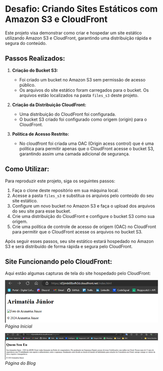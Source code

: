 # Desafio: Criando Sites Estáticos com Amazon S3 e CloudFront

Este projeto visa demonstrar como criar e hospedar um site estático utilizando Amazon S3 e CloudFront, garantindo uma distribuição rápida e segura do conteúdo.

## Passos Realizados:

1. **Criação do Bucket S3:**
   - Foi criado um bucket no Amazon S3 sem permissão de acesso público.
   - Os arquivos do site estático foram carregados para o bucket. Os arquivos estão localizados na pasta `files_s3` deste projeto.

2. **Criação da Distribuição CloudFront:**
   - Uma distribuição do CloudFront foi configurada.
   - O bucket S3 criado foi configurado como origem (origin) para o CloudFront.

3. **Política de Acesso Restrito:**
   - No cloudfront foi criada uma OAC (Origin acess control) que é uma política para permitir apenas que o CloudFront acesse o bucket S3, garantindo assim uma camada adicional de segurança.

## Como Utilizar:

Para reproduzir este projeto, siga os seguintes passos:

1. Faça o clone deste repositório em sua máquina local.
2. Acesse a pasta `files_s3` e substitua os arquivos pelo conteúdo do seu site estático.
3. Configure um novo bucket no Amazon S3 e faça o upload dos arquivos do seu site para esse bucket.
4. Crie uma distribuição do CloudFront e configure o bucket S3 como sua origem.
5. Crie uma política de controle de acesso de origem (OAC) no CloudFront para permitir que o CloudFront acesse os arquivos no bucket S3.


Após seguir esses passos, seu site estático estará hospedado no Amazon S3 e será distribuído de forma rápida e segura pelo CloudFront.

## Site Funcionando pelo CloudFront:

Aqui estão algumas capturas de tela do site hospedado pelo CloudFront:

![Página Inicial](/files_s3/Page_initial.png)  
*Página Inicial*

![Página do Blog](/files_s3/blog.png)
*Página do Blog*



